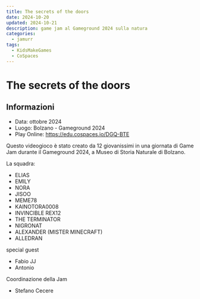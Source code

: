 ```yaml
---
title: The secrets of the doors
date: 2024-10-20
updated: 2024-10-21
description: game jam al Gameground 2024 sulla natura
categories:
  - jamurr
tags:
  - KidsMakeGames
  - CoSpaces
---
```

# The secrets of the doors

## Informazioni
- Data: ottobre 2024
- Luogo: Bolzano - Gameground 2024
- Play Online: https://edu.cospaces.io/DGQ-BTE

Questo videogioco è stato creato da 12 giovanissimi in una giornata di Game Jam durante il Gameground 2024, a Museo di Storia Naturale di Bolzano.  

La squadra:

- ELIAS
- EMILY
- NORA
- JISOO
- MEME78
- KAINOTORA0008
- INVINCIBLE REX12
- THE TERMINATOR
- NIGRONAT
- ALEXANDER (MISTER MINECRAFT)
- ALLEDRAN

special guest

- Fabio JJ
- Antonio

Coordinazione della Jam

- Stefano Cecere
